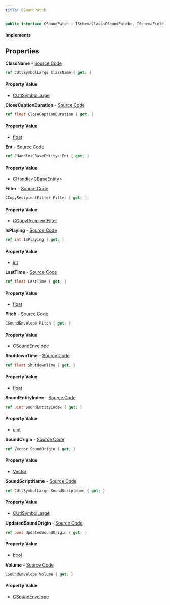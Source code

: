```yaml
---
title: CSoundPatch
---
```


```csharp
public interface CSoundPatch : ISchemaClass<CSoundPatch>, ISchemaField, ISchemaClass, INativeHandle
```

#### Implements

## Properties

**ClassName** - [Source Code](https://github.com/swiftly-solution/swiftlys2/blob/master/managed/src/SwiftlyS2.Generated/Schemas/Interfaces/CSoundPatch.cs#L40)

```csharp
ref CUtlSymbolLarge ClassName { get; }
```

#### Property Value

- [CUtlSymbolLarge](/docs/api/shared/natives/cutlsymbollarge)

**CloseCaptionDuration** - [Source Code](https://github.com/swiftly-solution/swiftlys2/blob/master/managed/src/SwiftlyS2.Generated/Schemas/Interfaces/CSoundPatch.cs#L36)

```csharp
ref float CloseCaptionDuration { get; }
```

#### Property Value

- [float](https://learn.microsoft.com/dotnet/api/system.single)

**Ent** - [Source Code](https://github.com/swiftly-solution/swiftlys2/blob/master/managed/src/SwiftlyS2.Generated/Schemas/Interfaces/CSoundPatch.cs#L26)

```csharp
ref CHandle<CBaseEntity> Ent { get; }
```

#### Property Value

- [CHandle](/docs/api/shared/natives/chandle-1)<[CBaseEntity](/docs/api/shared/schemadefinitions/cbaseentity)>

**Filter** - [Source Code](https://github.com/swiftly-solution/swiftlys2/blob/master/managed/src/SwiftlyS2.Generated/Schemas/Interfaces/CSoundPatch.cs#L34)

```csharp
CCopyRecipientFilter Filter { get; }
```

#### Property Value

- [CCopyRecipientFilter](/docs/api/shared/schemadefinitions/ccopyrecipientfilter)

**IsPlaying** - [Source Code](https://github.com/swiftly-solution/swiftlys2/blob/master/managed/src/SwiftlyS2.Generated/Schemas/Interfaces/CSoundPatch.cs#L32)

```csharp
ref int IsPlaying { get; }
```

#### Property Value

- [int](https://learn.microsoft.com/dotnet/api/system.int32)

**LastTime** - [Source Code](https://github.com/swiftly-solution/swiftlys2/blob/master/managed/src/SwiftlyS2.Generated/Schemas/Interfaces/CSoundPatch.cs#L22)

```csharp
ref float LastTime { get; }
```

#### Property Value

- [float](https://learn.microsoft.com/dotnet/api/system.single)

**Pitch** - [Source Code](https://github.com/swiftly-solution/swiftlys2/blob/master/managed/src/SwiftlyS2.Generated/Schemas/Interfaces/CSoundPatch.cs#L16)

```csharp
CSoundEnvelope Pitch { get; }
```

#### Property Value

- [CSoundEnvelope](/docs/api/shared/schemadefinitions/csoundenvelope)

**ShutdownTime** - [Source Code](https://github.com/swiftly-solution/swiftlys2/blob/master/managed/src/SwiftlyS2.Generated/Schemas/Interfaces/CSoundPatch.cs#L20)

```csharp
ref float ShutdownTime { get; }
```

#### Property Value

- [float](https://learn.microsoft.com/dotnet/api/system.single)

**SoundEntityIndex** - [Source Code](https://github.com/swiftly-solution/swiftlys2/blob/master/managed/src/SwiftlyS2.Generated/Schemas/Interfaces/CSoundPatch.cs#L28)

```csharp
ref uint SoundEntityIndex { get; }
```

#### Property Value

- [uint](https://learn.microsoft.com/dotnet/api/system.uint32)

**SoundOrigin** - [Source Code](https://github.com/swiftly-solution/swiftlys2/blob/master/managed/src/SwiftlyS2.Generated/Schemas/Interfaces/CSoundPatch.cs#L30)

```csharp
ref Vector SoundOrigin { get; }
```

#### Property Value

- [Vector](/docs/api/shared/natives/vector)

**SoundScriptName** - [Source Code](https://github.com/swiftly-solution/swiftlys2/blob/master/managed/src/SwiftlyS2.Generated/Schemas/Interfaces/CSoundPatch.cs#L24)

```csharp
ref CUtlSymbolLarge SoundScriptName { get; }
```

#### Property Value

- [CUtlSymbolLarge](/docs/api/shared/natives/cutlsymbollarge)

**UpdatedSoundOrigin** - [Source Code](https://github.com/swiftly-solution/swiftlys2/blob/master/managed/src/SwiftlyS2.Generated/Schemas/Interfaces/CSoundPatch.cs#L38)

```csharp
ref bool UpdatedSoundOrigin { get; }
```

#### Property Value

- [bool](https://learn.microsoft.com/dotnet/api/system.boolean)

**Volume** - [Source Code](https://github.com/swiftly-solution/swiftlys2/blob/master/managed/src/SwiftlyS2.Generated/Schemas/Interfaces/CSoundPatch.cs#L18)

```csharp
CSoundEnvelope Volume { get; }
```

#### Property Value

- [CSoundEnvelope](/docs/api/shared/schemadefinitions/csoundenvelope)

